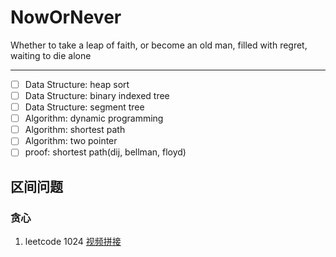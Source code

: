 # NowOrNever
Whether to take a leap of faith, or become an old man, filled with regret, waiting to die alone

----

- [ ] Data Structure: heap sort
- [ ] Data Structure: binary indexed tree
- [ ] Data Structure: segment tree
- [ ] Algorithm: dynamic programming
- [ ] Algorithm: shortest path
- [ ] Algorithm: two pointer
- [ ] proof: shortest path(dij, bellman, floyd)

## 区间问题

### 贪心

1. leetcode 1024 [视频拼接](https://leetcode-cn.com/problems/video-stitching/)